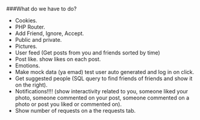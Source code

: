 ###What do we have to do?
* Cookies.
* PHP Router.
* Add Friend, Ignore, Accept.
* Public and private.
* Pictures.
* User feed (Get posts from you and friends sorted by time)
* Post like. show likes on each post.
* Emotions.
* Make mock data (ya emad) test user auto generated and log in on click.
* Get suggested people (SQL query to find friends of friends and show it on the right).
* Notifications!!!! (show interactivity related to you, someone liked your photo, someone commented on your post, someone  commented on a photo or post you liked or commented on). 
* Show number of requests on a the requests tab. 
